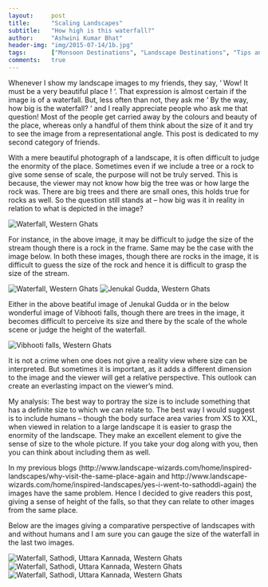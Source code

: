 ```yaml
---
layout:     post
title:      "Scaling Landscapes"
subtitle:   "How high is this waterfall?"
author:     "Ashwini Kumar Bhat"
header-img: "img/2015-07-14/1b.jpg"
tags:		["Monsoon Destinations", "Landscape Destinations", "Tips and Tricks"]
comments:   true
---
```


<p>Whenever I show my landscape images to my friends, they say, ‘ Wow! It must be a very beautiful place ! ‘. That expression is almost certain if the image is of a waterfall. But, less often than not, they ask me ‘ By the way, how big is the waterfall? ‘ and I really appreciate people who ask me that question! Most of the people get carried away by the colours and beauty of the place, whereas only a handful of them think about the size of it and try to see the image from a representational angle. This post is dedicated to my second category of friends.</p>

<p>With a mere beautiful photograph of a landscape, it is often difficult to judge the enormity of the place. Sometimes even if we include a tree or a rock to give some sense of scale, the purpose will not be truly served. This is because, the viewer may not know how big the tree was or how large the rock was. There are big trees and there are small ones, this holds true for rocks as well. So the question still stands at  – how big was it in reality in relation to what is depicted in the image?</p>

<img src="{{ site.baseurl}}/img/2015-07-14/1a.jpg" alt="Waterfall, Western Ghats">

<p>For instance, in the above image, it may be difficult to judge the size of the stream though there is a rock in the frame. Same may be the case with the image below. In both these images, though there are rocks in the image, it is difficult to guess the size of the rock and hence it is difficult to grasp the size of the stream.</p>

<img src="{{ site.baseurl}}/img/2015-07-14/1b.jpg" alt="Waterfall, Western Ghats">

<img src="{{ site.baseurl}}/img/2015-07-14/2a.jpg" alt="Jenukal Gudda, Western Ghats">

<p>Either in the above beatiful image of Jenukal Gudda or in the below  wonderful image of Vibhooti falls, though there are trees in the image,  it becomes difficult to perceive its size and there by the scale of the whole scene or judge the height of the waterfall.</p>

<img src="{{ site.baseurl}}/img/2015-07-14/2b.jpg" alt="Vibhooti falls, Western Ghats">

<p>It is not a crime when one does not give a reality view where size can be interpreted. But sometimes it is important, as it adds a different dimension to the image and the viewer will get a relative perspective. This outlook can create an everlasting impact on the viewer’s mind.</p>

<p>My analysis:  The best way to portray  the size is to include something that has a definite size to which we can relate to. The best way I would suggest is to include humans – though the body surface area varies from XS to XXL, when viewed in relation to a large landscape it is easier to grasp the enormity of the landscape. They make an excellent element to give the sense of size to the whole picture. If you take your dog along with you, then you can think about including them as well.</p>

<p>In my previous blogs (http://www.landscape-wizards.com/home/inspired-landscapes/why-visit-the-same-place-again and http://www.landscape-wizards.com/home/inspired-landscapes/yes-i-went-to-sathoddi-again) the images have the same problem.  Hence I decided to give readers this post, giving a sense of height of the falls, so that they can relate to other images from the same place.</p>  

<p>Below are the images giving a comparative perspective of landscapes with and without humans and I am sure you can gauge the size of the waterfall in the last two images.</p>  

<img src="{{ site.baseurl}}/img/2015-07-14/1.jpg" alt="Waterfall, Sathodi, Uttara Kannada, Western Ghats">
<img src="{{ site.baseurl}}/img/2015-07-14/2.jpg" alt="Waterfall, Sathodi, Uttara Kannada, Western Ghats">
<img src="{{ site.baseurl}}/img/2015-07-14/3.jpg" alt="Waterfall, Sathodi, Uttara Kannada, Western Ghats">


